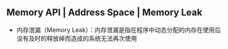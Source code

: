 ## Memory API | Address Space | Memory Leak

- 内存泄漏（Memory Leak）：内存泄漏是指在程序中动态分配的内存在使用后没有及时的释放掉而造成的系统无法再次使用

